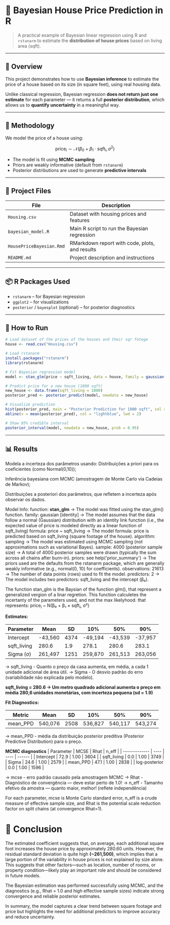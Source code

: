 # 🏡 Bayesian House Price Prediction in R

> A practical example of Bayesian linear regression using R and `rstanarm` to estimate the **distribution of house prices** based on living area (sqft).

---

## 📌 Overview

This project demonstrates how to use **Bayesian inference** to estimate the price of a house based on its size (in square feet), using real housing data.

Unlike classical regression, Bayesian regression **does not return just one estimate** for each parameter — it returns a full **posterior distribution**, which allows us to **quantify uncertainty** in a meaningful way.

---

## 🧠 Methodology

We model the price of a house using:

$$
\text{price}_i \sim \mathcal{N}(\beta_0 + \beta_1 \cdot \text{sqft}_i, \sigma^2)
$$


- The model is fit using **MCMC sampling**
- Priors are weakly informative (default from `rstanarm`)
- Posterior distributions are used to generate **predictive intervals**

---

## 📁 Project Files

| File                   | Description                                      |
|------------------------|--------------------------------------------------|
| `Housing.csv`          | Dataset with housing prices and features         |
| `bayesian_model.R`     | Main R script to run the Bayesian regression     |
| `HousePriceBayesian.Rmd` | RMarkdown report with code, plots, and results |
| `README.md`            | Project description and instructions             |

---

## 📦 R Packages Used

- `rstanarm` – for Bayesian regression
- `ggplot2` – for visualizations
- `posterior` / `bayesplot` (optional) – for posterior diagnostics

---

## 🚀 How to Run

```r
# Load dataset of the prices of the houses and their sqr fotege 
house <- read.csv("Housing.csv")

# Load rstanarm
install.packages("rstanarm")
library(rstanarm)

# Fit Bayesian regression model
model <- stan_glm(price ~ sqft_living, data = house, family = gaussian())

# Predict price for a new house (1800 sqft)
new_house <- data.frame(sqft_living = 1800)
posterior_pred <- posterior_predict(model, newdata = new_house)

# Visualize prediction
hist(posterior_pred, main = "Posterior Prediction for 1800 sqft", col = "lightpink")
abline(v = mean(posterior_pred), col = "lightblue", lwd = 2)

# Show 95% credible interval
posterior_interval(model, newdata = new_house, prob = 0.95)
```
---

## 📊 Results 


Modela a incerteza dos parâmetros usando:
Distribuições a priori para os coeficientes (como Normal(0,10));

Inferência bayesiana com MCMC (amostragem de Monte Carlo via Cadeias de Markov);

Distribuições a posteriori dos parâmetros, que refletem a incerteza após observar os dados.

Model Info:
 function:     **stan_glm**
  -> The model was fitted using the stan_glm() function.
 family:       gaussian [identity]
  -> The model assumes that the data follow a normal (Gaussian) distribution with an identity link function (i.e., the expected value of price is modeled directly as a linear function of sqft_living)
 formula:      price ~ sqft_living
  -> The model formula: price is predicted based on sqft_living (square footage of the house).
 algorithm:    sampling
  -> The model was estimated using MCMC sampling (not approximations such as variational Bayes).
 sample:       4000 (posterior sample size)
  -> A total of 4000 posterior samples were drawn (typically the sum across all chains after burn-in).
 priors:       see help('prior_summary')
  -> The priors used are the defaults from the rstanarm package, which are generally weakly informative (e.g., normal(0, 10) for coefficients).
 observations: 21613
  -> The number of data points (rows) used to fit the model.
 predictors:   2
  -> The model includes two predictors: sqft_living and the intercept (β₀).

The function stan_glm is the Baysian of the function glm(), that represent a generalized vergion of a linar regretion.
This function calculetes the incertanty of the parameters used, and not the max likelyhood.
that represents:
price<sub>i</sub> ~ N(β₀ + β₁ × sqft<sub>i</sub>, σ²)


**Estimates:**

| Parameter    | Mean    | SD   | 10%     | 50%     | 90%     |
| ------------ | ------- | ---- | ------- | ------- | ------- |
| Intercept    | -43,560 | 4374 | -49,194 | -43,539 | -37,957 |
| sqft\_living | 280.6   | 1.9  | 278.1   | 280.6   | 283.1   |
| Sigma (σ)    | 261,497 | 1251 | 259,870 | 261,513 | 263,056 |

  -> sqft_living - Quanto o preço da casa aumenta, em média, a cada 1 unidade adicional de área útil.
  -> Sigma - O desvio padrão do erro (variabilidade não explicada pelo modelo).

**sqft_living = 280.6 → Um metro quadrado adicional aumenta o preço em média 280,6 unidades monetárias, com incerteza pequena (sd = 1.9)**

**Fit Diagnostics:**

| Metric    | Mean    | SD   | 10%     | 50%     | 90%     |
| --------- | ------- | ---- | ------- | ------- | ------- |
| mean\_PPD | 540,076 | 2508 | 536,827 | 540,117 | 543,274 |

  -> mean_PPD - média da distribuição posterior preditiva (Posterior Predictive Distribution) para o preço.

**MCMC diagnostics**
| Parameter     | MCSE | Rhat | n\_eff |
| ------------- | ---- | ---- | ------ |
| Intercept     | 72.9 | 1.00 | 3604   |
| sqft\_living  | 0.0  | 1.00 | 3749   |
| Sigma         | 24.6 | 1.00 | 2579   |
| mean\_PPD     | 47.1 | 1.00 | 2838   |
| log-posterior | 0.0  | 1.00 | 1596   |

  -> mcse - erro padrão causado pela amostragem MCMC
  -> Rhat - Diagnóstico de convergência — deve estar perto de 1.0!
  -> n_eff - Tamanho efetivo da amostra — quanto maior, melhor! (reflete independência)

For each parameter, mcse is Monte Carlo standard error, n_eff is a crude measure of effective sample size, and Rhat is the potential scale reduction factor on split chains (at convergence Rhat=1).

# 📌 Conclusion
The estimated coefficient suggests that, on average, each additional square foot increases the house price by approximately 280.60 units.
However, the residual standard deviation is quite high **(~261,500)**, which implies that a large portion of the variability in house prices is not explained by size alone. This suggests that other factors—such as location, number of rooms, or property condition—likely play an important role and should be considered in future models.

The Bayesian estimation was performed successfully using MCMC, and the diagnostics (e.g., Rhat = 1.0 and high effective sample sizes) indicate strong convergence and reliable posterior estimates.

In summary, the model captures a clear trend between square footage and price but highlights the need for additional predictors to improve accuracy and reduce uncertainty.


